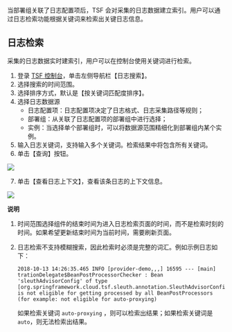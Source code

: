 当部署组关联了日志配置项后，TSF 会对采集的日志数据建立索引。用户可以通过日志检索功能根据关键词来检索出关键日志信息。


## 日志检索

采集的日志数据实时建索引，用户可以在控制台使用关键词进行检索。

1. 登录 [TSF 控制台](https://console.cloud.tencent.com/tsf/index)，单击左侧导航栏【日志搜索】。
2. 选择搜索的时间范围。
3. 选择排序方式，默认是【按关键词匹配度排序】。
4. 选择日志数据源
   - 日志配置项：日志配置项决定了日志格式、日志采集路径等规则；
   - 部署组：从关联了日志配置项的部署组中进行选择；
   - 实例：当选择单个部署组时，可以将数据源范围精细化到部署组内某个实例。
5. 输入日志关键词，支持输入多个关键词。检索结果中将包含所有关键词。
6. 单击【查询】按钮。

![](https://main.qcloudimg.com/raw/fbf30356940188f0dddc6c92fbd0c2fe.png)

7. 单击【查看日志上下文】，查看该条日志的上下文信息。

![](https://main.qcloudimg.com/raw/d1474549720f3b379e6d61025063159d.png)



**说明**

1. 时间范围选择组件的结束时间为进入日志检索页面的时间，而不是检索时刻的时间。如果希望更新结束时间为当前时间，需要刷新页面。

2. 日志检索不支持模糊搜索，因此检索时必须是完整的词汇。例如示例日志如下：

   ```
   2018-10-13 14:26:35.465 INFO [provider-demo,,,] 16595 --- [main] trationDelegate$BeanPostProcessorChecker : Bean 'sleuthAdvisorConfig' of type [org.springframework.cloud.tsf.sleuth.annotation.SleuthAdvisorConfig] is not eligible for getting processed by all BeanPostProcessors (for example: not eligible for auto-proxying)
   ```

   如果检索关键词 `auto-proxying` ，则可以检索出结果；如果检索关键词是 `auto`，则无法检索出结果。

